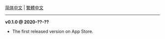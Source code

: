 
[简体中文](/VersionHistory/zh_Hans) | [繁體中文](/VersionHistory/zh_Hant)

------

__v0.1.0 @ 2020-??-??__

  - The first released version on App Store.

